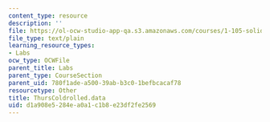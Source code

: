 ```yaml
---
content_type: resource
description: ''
file: https://ol-ocw-studio-app-qa.s3.amazonaws.com/courses/1-105-solid-mechanics-laboratory-fall-2003/d1a908e5284ea0a1c1b8e23df2fe2569_ThursColdrolled.data
file_type: text/plain
learning_resource_types:
- Labs
ocw_type: OCWFile
parent_title: Labs
parent_type: CourseSection
parent_uid: 780f1ade-a500-39ab-b3c0-1befbcacaf78
resourcetype: Other
title: ThursColdrolled.data
uid: d1a908e5-284e-a0a1-c1b8-e23df2fe2569
---
```

